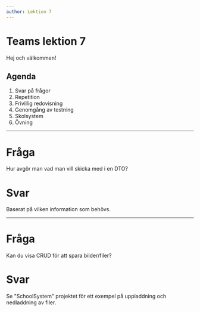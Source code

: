 ```yaml
---
author: Lektion 7
---
```


# Teams lektion 7

Hej och välkommen!

## Agenda

1. Svar på frågor
2. Repetition
3. Frivillig redovisning
4. Genomgång av testning
5. Skolsystem
6. Övning

---

# Fråga

Hur avgör man vad man vill skicka med i en DTO?

# Svar

Baserat på vilken information som behövs.

---

# Fråga

Kan du visa CRUD för att spara bilder/filer?

# Svar

Se "SchoolSystem" projektet för ett exempel på uppladdning och nedladdning av filer.
